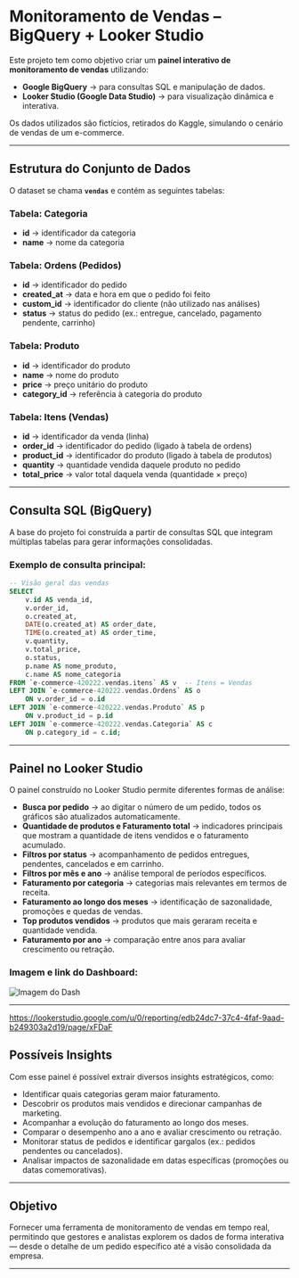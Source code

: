 # Monitoramento de Vendas – BigQuery + Looker Studio  

Este projeto tem como objetivo criar um **painel interativo de monitoramento de vendas** utilizando:  

- **Google BigQuery** → para consultas SQL e manipulação de dados.  
- **Looker Studio (Google Data Studio)** → para visualização dinâmica e interativa.  

Os dados utilizados são fictícios, retirados do Kaggle, simulando o cenário de vendas de um e-commerce.  

---

## Estrutura do Conjunto de Dados  

O dataset se chama **`vendas`** e contém as seguintes tabelas:  

### Tabela: Categoria  
- **id** → identificador da categoria  
- **name** → nome da categoria  

### Tabela: Ordens (Pedidos)  
- **id** → identificador do pedido  
- **created_at** → data e hora em que o pedido foi feito  
- **custom_id** → identificador do cliente (não utilizado nas análises)  
- **status** → status do pedido (ex.: entregue, cancelado, pagamento pendente, carrinho)  

### Tabela: Produto  
- **id** → identificador do produto  
- **name** → nome do produto  
- **price** → preço unitário do produto  
- **category_id** → referência à categoria do produto  

### Tabela: Itens (Vendas)  
- **id** → identificador da venda (linha)  
- **order_id** → identificador do pedido (ligado à tabela de ordens)  
- **product_id** → identificador do produto (ligado à tabela de produtos)  
- **quantity** → quantidade vendida daquele produto no pedido  
- **total_price** → valor total daquela venda (quantidade × preço)  

---

## Consulta SQL (BigQuery)  

A base do projeto foi construída a partir de consultas SQL que integram múltiplas tabelas para gerar informações consolidadas.  

### Exemplo de consulta principal:  

```sql
-- Visão geral das vendas
SELECT 
    v.id AS venda_id,
    v.order_id,
    o.created_at,
    DATE(o.created_at) AS order_date,
    TIME(o.created_at) AS order_time,
    v.quantity,
    v.total_price,
    o.status,
    p.name AS nome_produto,
    c.name AS nome_categoria
FROM `e-commerce-420222.vendas.itens` AS v  -- Itens = Vendas
LEFT JOIN `e-commerce-420222.vendas.Ordens` AS o
    ON v.order_id = o.id
LEFT JOIN `e-commerce-420222.vendas.Produto` AS p
    ON v.product_id = p.id
LEFT JOIN `e-commerce-420222.vendas.Categoria` AS c
    ON p.category_id = c.id;
```


---

## Painel no Looker Studio  

O painel construído no Looker Studio permite diferentes formas de análise:  

- **Busca por pedido** → ao digitar o número de um pedido, todos os gráficos são atualizados automaticamente.  
- **Quantidade de produtos e Faturamento total** → indicadores principais que mostram a quantidade de itens vendidos e o faturamento acumulado.  
- **Filtros por status** → acompanhamento de pedidos entregues, pendentes, cancelados e em carrinho.  
- **Filtros por mês e ano** → análise temporal de períodos específicos.  
- **Faturamento por categoria** → categorias mais relevantes em termos de receita.  
- **Faturamento ao longo dos meses** → identificação de sazonalidade, promoções e quedas de vendas.  
- **Top produtos vendidos** → produtos que mais geraram receita e quantidade vendida.  
- **Faturamento por ano** → comparação entre anos para avaliar crescimento ou retração.  

### Imagem e link do Dashboard:  
![Imagem do Dash](imagem.png)

---
https://lookerstudio.google.com/u/0/reporting/edb24dc7-37c4-4faf-9aad-b249303a2d19/page/xFDaF

## Possíveis Insights  

Com esse painel é possível extrair diversos insights estratégicos, como:  

- Identificar quais categorias geram maior faturamento.  
- Descobrir os produtos mais vendidos e direcionar campanhas de marketing.  
- Acompanhar a evolução do faturamento ao longo dos meses.  
- Comparar o desempenho ano a ano e avaliar crescimento ou retração.  
- Monitorar status de pedidos e identificar gargalos (ex.: pedidos pendentes ou cancelados).  
- Analisar impactos de sazonalidade em datas específicas (promoções ou datas comemorativas).  

---

## Objetivo  

Fornecer uma ferramenta de monitoramento de vendas em tempo real, permitindo que gestores e analistas explorem os dados de forma interativa — desde o detalhe de um pedido específico até a visão consolidada da empresa.  

---
